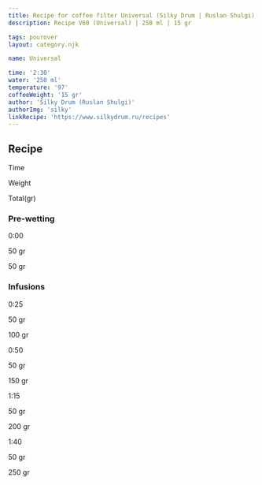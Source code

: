 ```yaml
---
title: Recipe for coffee filter Universal (Silky Drum | Ruslan Shulgi)
description: Recipe V60 (Universal) | 250 ml | 15 gr

tags: pourover
layout: category.njk

name: Universal

time: '2:30'
water: '250 ml'
temperature: '97'
coffeeWeight: '15 gr'
author: 'Silky Drum (Ruslan Shulgi)'
authorImg: 'silky'
linkRecipe: 'https://www.silkydrum.ru/recipes'
---
```


## Recipe


<div class="time-line">

Time

Weight

Total(gr)

</div>

### Pre-wetting

<div class="time-line">

0:00

50 gr

50 gr

</div>


### Infusions

<div class="time-line">

0:25

50 gr

100 gr

</div>

<div class="time-line">

0:50

50 gr

150 gr

</div>

<div class="time-line">

1:15

50 gr

200 gr

</div>

<div class="time-line">

1:40

50 gr

250 gr

</div>


